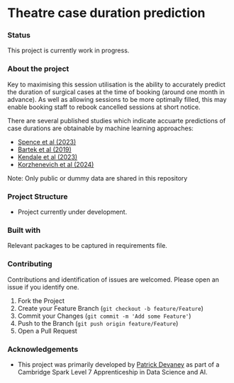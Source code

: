 # Theatre case duration prediction

### Status
This project is currently work in progress.

### About the project
Key to maximising this session utilisation is the ability to accurately predict the duration of surgical cases at the time of booking (around one month in advance). As well as allowing sessions to be more optimally filled, this may enable booking staff to rebook cancelled sessions at short notice.

There are several published studies which indicate accuarte predictions of case durations are obtainable by machine learning approaches:
* [Spence et al (2023)](https://pubmed.ncbi.nlm.nih.gov/37931236/)
* [Bartek et al (2019)](https://pubmed.ncbi.nlm.nih.gov/31310851/)
* [Kendale et al (2023)](https://pmc.ncbi.nlm.nih.gov/articles/PMC11041482/)
* [Korzhenevich et al (2024)](https://pubmed.ncbi.nlm.nih.gov/38696030/)

Note: Only public or dummy data are shared in this repository

### Project Structure

* Project currently under development.

### Built with
Relevant packages to be captured in requirements file.

### Contributing
Contributions and identification of issues are welcomed. Please open an issue if you identify one.

1. Fork the Project
2. Create your Feature Branch (`git checkout -b feature/Feature`)
3. Commit your Changes (`git commit -m 'Add some Feature'`)
4. Push to the Branch (`git push origin feature/Feature`)
5. Open a Pull Request

### Acknowledgements
* This project was primarily developed by [Patrick Devaney](https://github.com/paddy-devan) as part of a Cambridge Spark Level 7 Apprenticeship in Data Science and AI.
